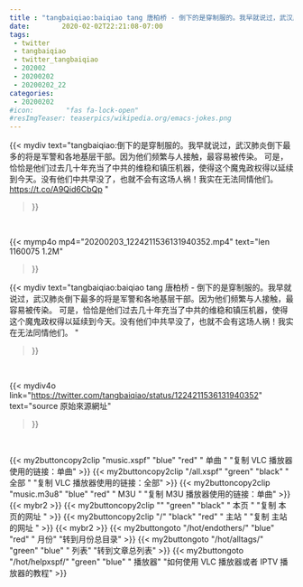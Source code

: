 ```yaml
---
title : "tangbaiqiao:baiqiao tang 唐柏桥 - 倒下的是穿制服的。我早就说过，武汉肺炎倒下最多的将是军警和各地基层干部。因为他们频繁与人接触，最容易被传染。 可是，恰恰是他们过去几十年充当了中共的维稳和镇压机器，使得这个魔鬼政权得以延续到今天。没有他们中共早没了，也就不会有这场人祸！我实在无法同情他们。 "
date:        2020-02-02T22:21:08-07:00
tags:
 - twitter
 - tangbaiqiao
 - twitter_tangbaiqiao
 - 202002
 - 20200202
 - 20200202_22
categories:
 - 20200202
#icon:        "fas fa-lock-open"
#resImgTeaser: teaserpics/wikipedia.org/emacs-jokes.png
---
```


{{< mydiv text="tangbaiqiao:倒下的是穿制服的。我早就说过，武汉肺炎倒下最多的将是军警和各地基层干部。因为他们频繁与人接触，最容易被传染。 可是，恰恰是他们过去几十年充当了中共的维稳和镇压机器，使得这个魔鬼政权得以延续到今天。没有他们中共早没了，也就不会有这场人祸！我实在无法同情他们。  https://t.co/A9Qid6CbQp "
>}}
<br>


{{< mymp4o mp4="20200203_1224211536131940352.mp4"
text="len 1160075    1.2M"
>}}


{{< mydiv text="tangbaiqiao:baiqiao tang 唐柏桥 - 倒下的是穿制服的。我早就说过，武汉肺炎倒下最多的将是军警和各地基层干部。因为他们频繁与人接触，最容易被传染。 可是，恰恰是他们过去几十年充当了中共的维稳和镇压机器，使得这个魔鬼政权得以延续到今天。没有他们中共早没了，也就不会有这场人祸！我实在无法同情他们。 "
>}}
<br>

{{< mydiv4o link="https://twitter.com/tangbaiqiao/status/1224211536131940352"
text="source 原始來源網址"
>}}


<br>



{{< my2buttoncopy2clip "music.xspf"        "blue"   "red"    " 单曲 "  "复制 VLC 播放器使用的链接：单曲" >}} {{< my2buttoncopy2clip "/all.xspf"         "green"  "black"  " 全部 "  "复制 VLC 播放器使用的链接：全部" >}} {{< my2buttoncopy2clip "music.m3u8"        "blue"   "red"    " M3U  "    "复制 M3U 播放器使用的链接：单曲" >}} {{< mybr2 >}} {{< my2buttoncopy2clip ""                  "green"  "black"  " 本页 "    "复制 本页的网址 " >}} {{< my2buttoncopy2clip "/"                 "black"  "red"    " 主站 "    "复制 主站的网址 " >}} {{< mybr2 >}} {{< my2buttongoto      "/hot/endothers/"   "blue"   "red"    " 月份"   "转到月份总目录" >}} {{< my2buttongoto      "/hot/alltags/"     "green"  "blue"   " 列表"   "转到文章总列表" >}} {{< my2buttongoto      "/hot/helpxspf/"    "green"  "blue"   " 播放器" "如何使用 VLC 播放器或者 IPTV 播放器的教程" >}} 
